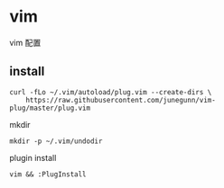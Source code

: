 # vim
vim 配置

## install
```
curl -fLo ~/.vim/autoload/plug.vim --create-dirs \
    https://raw.githubusercontent.com/junegunn/vim-plug/master/plug.vim
```
mkdir
```
mkdir -p ~/.vim/undodir
```
plugin install
```
vim && :PlugInstall
```
